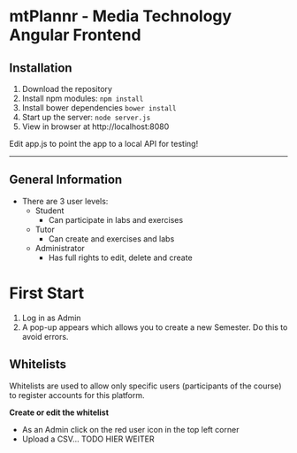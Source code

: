 # mtPlannr - Media Technology Angular Frontend

## Installation
1. Download the repository
2. Install npm modules: `npm install`
3. Install bower dependencies `bower install`
4. Start up the server: `node server.js`
5. View in browser at http://localhost:8080

Edit app.js to point the app to a local API for testing!



--------------------------------------

## General Information

* There are 3 user levels:
  * Student
    - Can participate in labs and exercises
  * Tutor
    - Can create and exercises and labs
  * Administrator
    - Has full rights to edit, delete and create

# First Start

1. Log in as Admin
2. A pop-up appears which allows you to create a new Semester. Do this to avoid errors.


## Whitelists

Whitelists are used to allow only specific users (participants of the course) to
register accounts for this platform.

**Create or edit the whitelist**

* As an Admin click on the red user icon in the top left corner
* Upload a CSV... TODO HIER WEITER
